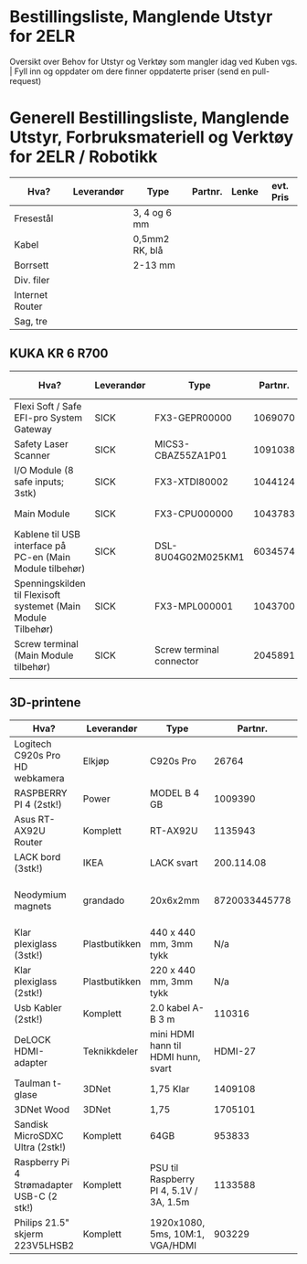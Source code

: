 # Bestillingsliste, Manglende Utstyr for 2ELR
Oversikt over Behov for Utstyr og Verktøy som mangler idag ved Kuben vgs.
|
Fyll inn og oppdater om dere finner oppdaterte priser (send en pull-request)

# Generell Bestillingsliste, Manglende Utstyr, Forbruksmateriell og Verktøy for 2ELR / Robotikk 
| Hva?                                                          | Leverandør                    | Type                     | Partnr. | Lenke | evt. Pris                                                                                                                                                                                                                                                                                                                                       |
|---------------------------------------------------------------|--------------------------|--------------------------|---------|----------------------------------------------------------------------------------------------------------------------------------------------------------------------------------------------------------------------------------------------------------------------------------------------------------------------------------------------|---------|
| Fresestål                     | | 3, 4 og 6 mm         |  |         | |
| Kabel                     || 0,5mm2 RK, blå       |  |         | |
| Borrsett                  || 2-13 mm        |  |         | |
| Div. filer                 | |        |  |         | |
|Internet Router||||||
|Sag, tre||||||

## KUKA KR 6 R700

| Hva?                                                          | Leverandør                    | Type                     | Partnr. | Lenke | evt. Pris                                                                                                                                                                                                                                                                                                                                       |
|---------------------------------------------------------------|--------------------------|--------------------------|---------|----------------------------------------------------------------------------------------------------------------------------------------------------------------------------------------------------------------------------------------------------------------------------------------------------------------------------------------------|---------|
| Flexi Soft / Safe EFI-pro System Gateway                      | SICK | FX3-GEPR00000            | 1069070 | https://www.sick.com/no/en/safety-systems-and-solutions/safety-systems/safe-efi-pro-system/fx3-gepr00000/p/p592553?ff_data=JmZmX2lkPXA1OTI1NTMmZmZfbWFzdGVySWQ9cDU5MjU1MyZmZl90aXRsZT1GWDMtR0VQUjAwMDAwJmZmX3F1ZXJ5PSZmZl9wb3M9MiZmZl9vcmlnUG9zPTImZmZfcGFnZT0xJmZmX3BhZ2VTaXplPTI0JmZmX29yaWdQYWdlU2l6ZT0yNCZmZl9zaW1pPTk1LjA=              ||
| Safety Laser Scanner                                          | SICK | MICS3-CBAZ55ZA1P01       | 1091038 | https://www.sick.com/no/en/safety-systems-and-solutions/safety-systems/safe-efi-pro-system/mics3-cbaz55za1p01/p/p586545?ff_data=JmZmX2lkPXA1ODY1NDUmZmZfbWFzdGVySWQ9cDU4NjU0NSZmZl90aXRsZT1NSUNTMy1DQkFaNTVaQTFQMDEmZmZfcXVlcnk9JmZmX3Bvcz0zJmZmX29yaWdQb3M9MyZmZl9wYWdlPTEmZmZfcGFnZVNpemU9MjQmZmZfb3JpZ1BhZ2VTaXplPTI0JmZmX3NpbWk9OTQuMA== ||
| I/O Module (8 safe inputs; 3stk)                                    | SICK | FX3-XTDI80002            | 1044124 | https://www.sick.com/no/en/safety-systems-and-solutions/safety-systems/safe-efi-pro-system/fx3-gepr00000/p/p592553?ff_data=JmZmX2lkPXA1OTI1NTMmZmZfbWFzdGVySWQ9cDU5MjU1MyZmZl90aXRsZT1GWDMtR0VQUjAwMDAwJmZmX3F1ZXJ5PSZmZl9wb3M9MiZmZl9vcmlnUG9zPTImZmZfcGFnZT0xJmZmX3BhZ2VTaXplPTI0JmZmX29yaWdQYWdlU2l6ZT0yNCZmZl9zaW1pPTk1LjA=              ||
| Main Module                                                   | SICK | FX3-CPU000000            | 1043783 | https://www.sick.com/no/en/safety-systems-and-solutions/safety-systems/safe-efi-pro-system/fx3-cpu000000/p/p80477?ff_data=JmZmX2lkPXA4MDQ3NyZmZl9tYXN0ZXJJZD1wODA0NzcmZmZfdGl0bGU9RlgzLUNQVTAwMDAwMCZmZl9xdWVyeT0mZmZfcG9zPTEmZmZfb3JpZ1Bvcz0xJmZmX3BhZ2U9MSZmZl9wYWdlU2l6ZT0yNCZmZl9vcmlnUGFnZVNpemU9MjQmZmZfc2ltaT05Ny4w                   ||
| Kablene til USB interface på PC-en (Main Module tilbehør)     | SICK | DSL-8U04G02M025KM1       | 6034574 | https://www.sick.com/no/en/dsl-8u04g02m025km1/p/p314713                                                                                                                                                                                                                                                                                      ||
| Spenningskilden til Flexisoft systemet (Main Module Tilbehør) | SICK | FX3-MPL000001            | 1043700 | https://www.sick.com/no/en/fx3-mpl000001/p/p315316                                                                                                                                                                                                                                                                                           ||
| Screw terminal (Main Module tilbehør)                         | SICK | Screw terminal connector | 2045891 | https://www.sick.com/no/en/screw-terminal-connector/p/p314610                                                                                                                                                                                                                                                                                ||
| | | | | |    

## 3D-printene                                                                                                                                                                                                                                                            
| Hva?                                                          | Leverandør                    | Type                     | Partnr. | Lenke | evt. Pris                                                                                                                                                                                                                                                                                                                                       |
|---------------------------------|---------------|-------------------------------------|---------------|-------------------------------------------------------------------------------------------------------------------------------------------------------------------------------------------------------------------------------------------------------------------------------------|--------------|
| Logitech C920s Pro HD webkamera         | Elkjøp        | C920s Pro                           | 26764         | https://www.elkjop.no/product/foto-og-video/webkamera/26764/logitech-c920s-pro-hd-webkamera?scid=Pricecomparison2989_5_False&utm_id=Pricecomparison2989_5_False                                                                                                                     | 749kr        |
| RASPBERRY PI 4 (2stk!)          | Power         | MODEL B 4 GB                        | 1009390       | https://www.power.no/data-og-tilbehoer/datakomponenter/hovedkort/raspberry-pi-4-model-b-4-gb/p-1009390/                                                                                                                                                                             | 599kr        |
| Asus RT-AX92U Router            | Komplett      | RT-AX92U                            | 1135943       | https://www.komplett.no/product/1135943/datautstyr/nettverk/routere/asus-rt-ax92u-router#                                                                                                                                                                                           | 2489kr       |
| LACK bord (3stk!)               | IKEA          | LACK svart                          | 200.114.08    | https://www.ikea.com/no/no/p/lack-bord-svart-20011408/                                                                                                                                                                                                                              | 79kr-stk     |
| Neodymium magnets               | grandado      | 20x6x2mm                            | 8720033445778 | https://no.grandado.com/products/20pcs-lot-f-20x6x2mm-n35-strong-square-ndfeb-sjeldne-earth-magnet-20-6-2mm-neodym-magneter-20mm-x-6mm-x-2mm?variant=18757914918969&currency=NOK&gclid=Cj0KCQiA0NfvBRCVARIsAO4930kWzJdT0frpfEz6-0tvENqq5ubRIXN74PM3QsgXsj8RSARMe80V-ywaAo5OEALw_wcB | 137kr        |
| Klar plexiglass (3stk!)         | Plastbutikken | 440 x 440 mm, 3mm tykk              | N/a           | https://www.plastbutikken.no/shop/klar-plexiglass-27113p.html                                                                                                                                                                                                                       | 627,94kr-stk |
| Klar plexiglass (2stk!)         | Plastbutikken | 220 x 440 mm, 3mm tykk              | N/a           | https://www.plastbutikken.no/shop/klar-plexiglass-27113p.html                                                                                                                                                                                                                       | 627,94-stk   |
| Usb Kabler (2stk!)              | Komplett      | 2.0 kabel A-B 3 m                   | 110316        | https://www.komplett.no/product/110316/datautstyr/pc-tilbehoer/kabler/usb-kabler/usb-20-kabel-a-b-3-m#                                                                                                                                                                              | 119kr        |
| DeLOCK HDMI-adapter             | Teknikkdeler  | mini HDMI hann til HDMI hunn, svart | HDMI-27       | https://www.teknikkdeler.no/delock-hdmi-adapter-mini-hdmi-hann-til-hdmi-hunn-svart?gclid=Cj0KCQiA0NfvBRCVARIsAO4930kUyQPdcWFXZryvaWNB7WTMGAOUApL9d26wWHXKkOhekT8iL6FS8eIaAnd2EALw_wcB                                                                                               | 55kr         |                                                                                                                      
| Taulman t-glase                 | 3DNet         | 1,75 Klar                           | 1409108       | https://3dnet.no/collections/1-75/products/taulman-t-glase?variant=13747367299                                                                                                                                                                                                      | 495kr        |
| 3DNet Wood                      | 3DNet         | 1,75                                | 1705101       | https://3dnet.no/collections/1-75/products/wood-1-75                                                                                                                                                                                                                                | 349kr        |
| Sandisk MicroSDXC Ultra (2stk!) | Komplett | 64GB | 953833 | https://www.komplett.no/product/953833/foto-video/minnekort-til-foto-video/sandisk-microsdxc-ultra-64gb | 135kr |
| Raspberry Pi 4 Strømadapter USB-C (2 stk!) | Komplett | PSU til Raspberry PI 4, 5.1V / 3A, 1.5m |  1133588 | https://www.komplett.no/product/1133588/datautstyr/pc-komponenter/hovedkort/tilbehoer/raspberry-pi-4-stroemadapter-usb-c | 199kr per stk.
| Philips 21.5" skjerm 223V5LHSB2 | Komplett | 1920x1080, 5ms, 10M:1, VGA/HDMI |  903229 | https://www.komplett.no/product/903229/datautstyr/skjermer/skjermer/philips-215-skjerm-223v5lhsb2 | 999kr
